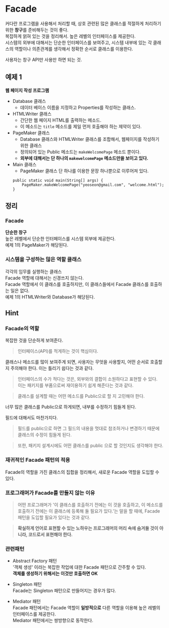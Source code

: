 # Facade

커다란 프로그램을 사용해서 처리할 때, 상호 관련된 많은 클래스를 적절하게 처리하기 위한 **창구**를 준비해두는 것이 좋다.  
복잡하게 얽혀 있는 것을 정리해서. 높은 레벨의 인터페이스를 제공한다.  
시스템의 외부에 대해서는 단순한 인터페이스를 보여주고, 시스템 내부에 있는 각 클래스의 역할이나 의존관계를 생각해서 정확한 순서로 클래스를 이용한다.  

사용자는 창구 API만 사용만 하면 되는 것.

## 예제 1

**웹 페이지 작성 프로그램**  

* Database 클래스
    * 데이터 베이스 이름을 지정하고 Properties를 작성하는 클래스.  
* HTMLWriter 클래스
    * 간단한 웹 페이지 HTML를 출력하는 메소드.
    * 이 메소드는 ```title``` 메소드를 제일 먼저 호출해야 하는 제약이 있다.
* PageMaker 클래스 
    * Database 클래스와 HTMLWriter 클래스를 조합해서, 웹페이지를 작성하기 위한 클래스
    * 정의되어 있는 Public 메소드는 ```makeWelcomePage``` 메소드 뿐이다.  
    * **외부에 대해서는 단 하나의 ```makewelcomePage``` 메소드만을 보이고 있다.**
* Main 클래스
    * PageMaker 클래스 단 하나를 이용한 문장 하나뿐으로 이루어져 있다. 
    ```
    public static void main(String[] args) {
        PageMaker.makeWelcomePage("yeoseon@gmail.com", "welcome.html");
    }
    ```

## 정리

### Facade
**단순한 창구**  
높은 레벨에서 단순한 인터페이스를 시스템 외부에 제공한다.  
예제 1의 PageMaker가 해당된다.  

### 시스템을 구성하는 많은 역할 클래스 
각각의 임무를 실행하는 클래스  
Facade 역할에 대해서는 신경쓰지 않는다.  
Facade 역할에서 이 클래스를 호출하지만, 이 클래스들에서 Facade 클래스를 호출하는 일은 없다.  
예제 1의 HTMLWriter와 Database가 해당된다.  


## Hint

### Facade의 역할

복잡한 것을 단순하게 보여준다.  
> 인터페이스(API)를 적게하는 것이 핵심이다.

클래스나 메소드를 많이 보여주게 되면, 사용자는 무엇을 사용할지, 어떤 순서로 호출할지 주의해야 한다. 이는 틀리기 쉽다는 것과 같다.  

> 인터페이스의 수가 적다는 것은, 외부와의 결합이 소원하다고 표현할 수 있다.  
> 이는 패키지를 부품으로써 재이용하기 쉽게 해준다는 것과 같다.  

> 클래스를 설계할 때는 어떤 메소드를 Public으로 할 지 고민해야 한다.  

너무 많은 클래스를 Public으로 하게되면, 내부를 수정하기 힘들게 된다.  

필드에 대해서도 마찬가지다. 
> 필드를 public으로 하면 그 필드의 내용을 멋대로 참조하거나 변경하기 때문에 클래스의 수정이 힘들게 된다.  

> 또한, 패키지 설계시에도 어떤 클래스를 public 으로 할 것인지도 생각해야 한다.  

### 재귀적인 Facade 패턴의 적용

Facade의 역할을 가진 클래스의 집합을 정리해서, 새로운 Facade 역할을 도입할 수 있다.  

### 프로그래머가 Facade를 만들지 않는 이유

> 어떤 프로그래머가 '이 클래스를 호출하기 전에는 이 것을 호출하고, 이 메소드를 호출하기 전에는 이 클래스에 등록해 둘 필요가 있다.'는 말을 할 때에, Facade 패턴을 도입할 필요가 있다는 것과 같다.  

> **확실하게 언어로 표현할 수 있는 노하우는 프로그래머의 머리 속에 숨겨둘 것이 아니라, 코드로서 표현해야 한다.**

### 관련패턴
* Abstract Factory 패턴  
'객체 생성' 이라는 복잡한 작업에 대한 Facade 패턴으로 간주할 수 있다.  
**객체를 생성하기 위해서는 이것만 호출하면 OK**  

* Singleton 패턴  
Facade는 Singleton 패턴으로 만들어지는 경우가 많다.  

* Mediator 패턴  
Facade 패턴에서는 Facade 역할이 **일방적으로** 다른 역할을 이용해 높은 레벨의 인터페이스를 제공한다.  
Mediator 패턴에서는 쌍방향으로 동작한다.  